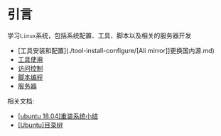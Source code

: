 
# 引言

学习`Linux`系统，包括系统配置、工具、脚本以及相关的服务器开发

* [工具安装和配置](./tool-install-configure/[Ali mirror]]更换国内源.md)
* [工具使用](./tool-use/[grep]文本搜索.md)
* [访问控制](./access_control/[Linux]文件权限.md)
* [脚本编程](./shell/dash和bash.md)
* [服务器](./cvm/腾讯云服务器.md)

相关文档:

* [[ubuntu 18.04]重装系统小结](https://blog.zhujian.life/posts/e70eeac0.html)
* [[Ubuntu]目录树](https://blog.zhujian.life/posts/8bc9b2b7.html)